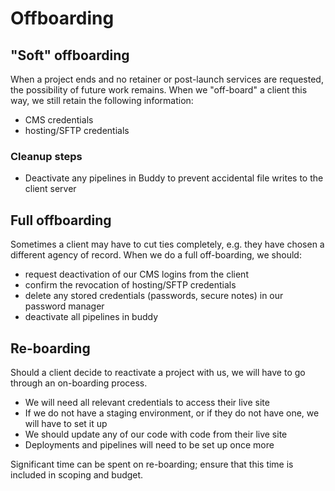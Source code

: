 # Offboarding

## "Soft" offboarding

When a project ends and no retainer or post-launch services are requested, the possibility of future work remains. When we "off-board" a client this way, we still retain the following information: 

 - CMS credentials
 - hosting/SFTP credentials 


### Cleanup steps 

 - Deactivate any pipelines in Buddy to prevent accidental file writes to the client server
 
## Full offboarding

Sometimes a client may have to cut ties completely, e.g. they have chosen a different agency of record. When we do a full off-boarding, we should: 

 - request deactivation of our CMS logins from the client 
 - confirm the revocation of hosting/SFTP credentials 
 - delete any stored credentials (passwords, secure notes) in our password manager 
 - deactivate all pipelines in buddy 


## Re-boarding

Should a client decide to reactivate a project with us, we will have to go through an on-boarding process. 

 - We will need all relevant credentials to access their live site 
 - If we do not have a staging environment, or if they do not have one, we will have to set it up
 - We should update any of our code with code from their live site 
 - Deployments and pipelines will need to be set up once more 
 
Significant time can be spent on re-boarding; ensure that this time is included in scoping and budget. 